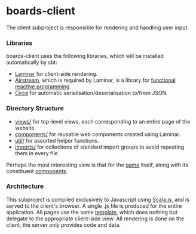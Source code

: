 # boards-client

The client subproject is responsible for rendering and handling user input.

### Libraries

boards-client uses the following libraries, which will be installed automatically by sbt:

* [Laminar](https://laminar.dev/) for client-side rendering.
* [Airstream](https://github.com/raquo/Airstream), which is required by Laminar, is a library for [functional reactive programming](https://en.wikipedia.org/wiki/Functional_reactive_programming).
* [Circe](https://circe.github.io/circe/) for automatic serialisation/deserialisation to/from JSON.

### Directory Structure

* [views/](./src/main/scala/boards/views) for top-level views, each corresponding to an entire page of the website.
* [components/](./src/main/scala/boards/views) for reusable web components created using Laminar.
* [util/](./src/main/scala/boards/util) for assorted helper functions.
* [imports/](./src/main/scala/boards/imports) for collections of standard import groups to avoid repeating them in every file.

Perhaps the most interesting view is that for the [game](./src/main/scala/boards/views/GameView.scala) itself, along with its constituent [components](./src/main/scala/boards/components/game).

### Architecture

This subproject is compiled exclusively to Javascript using [Scala.js](https://www.scala-js.org/), and is served to the client's browser. A single .js file is produced for the entire application. All pages use the same [template](../serversrc/main/twirl/views/PageTemplate.scala.html), which does nothing but delegate to the appropriate client-side view. All rendering is done on the client, the server only provides code and data.
